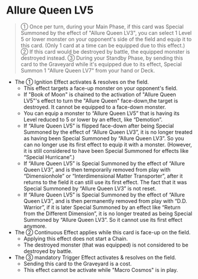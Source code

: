 # Allure Queen LV5

> ① Once per turn, during your Main Phase, if this card was Special Summoned by the effect of "Allure Queen LV3", you can select 1 Level 5 or lower monster on your opponent's side of the field and equip it to this card. (Only 1 card at a time can be equipped due to this effect.) ② If this card would be destroyed by battle, the equipped monster is destroyed instead. ③ During your Standby Phase, by sending this card to the Graveyard while it's equipped due to its effect, Special Summon 1 "Allure Queen LV7" from your hand or Deck.

*   The ① Ignition Effect activates & resolves on the field.
    *   This effect targets a face-up monster on your opponent's field.
    *   If "Book of Moon" is chained to the activation of "Allure Queen LV5"'s effect to turn the "Allure Queen" face-down,the target is destroyed. It cannot be equipped to a face-down monster.
    *   You can equip a monster to “Allure Queen LV5” that is having its Level reduced to 5 or lower by an effect, like “Demotion”.
    *   If “Allure Queen LV5” is flipped face-down after being Special Summoned by the effect of “Allure Queen LV3”, it is no longer treated as having been Special Summoned by “Allure Queen LV3”. So you can no longer use its first effect to equip it with a monster. (However, it is still considered to have been Special Summoned for effects like “Special Hurricane”.)
    *   If “Allure Queen LV5” is Special Summoned by the effect of “Allure Queen LV3”, and is then temporarily removed from play with “Dimensionhole” or “Interdimensional Matter Transporter”, after it returns to the field it can still use its first effect. The fact that it was Special Summoned by “Allure Queen LV3” is not reset.
    *   If “Allure Queen LV5” is Special Summoned by the effect of “Allure Queen LV3”, and is then permanently removed from play with “D.D. Warrior”, if it is later Special Summoned by an effect like “Return from the Different Dimension”, it is no longer treated as being Special Summoned by “Allure Queen LV3”. So it cannot use its first effect anymore.
*   The ② Continuous Effect applies while this card is face-up on the field.
    *   Applying this effect does not start a Chain.
    *   The destroyed monster (that was equipped) is not considered to be destroyed by battle.
*   The ③ mandatory Trigger Effect activates & resolves on the field.
    *   Sending this card to the Graveyard is a cost.
    *   This effect cannot be activate while "Macro Cosmos" is in play.
